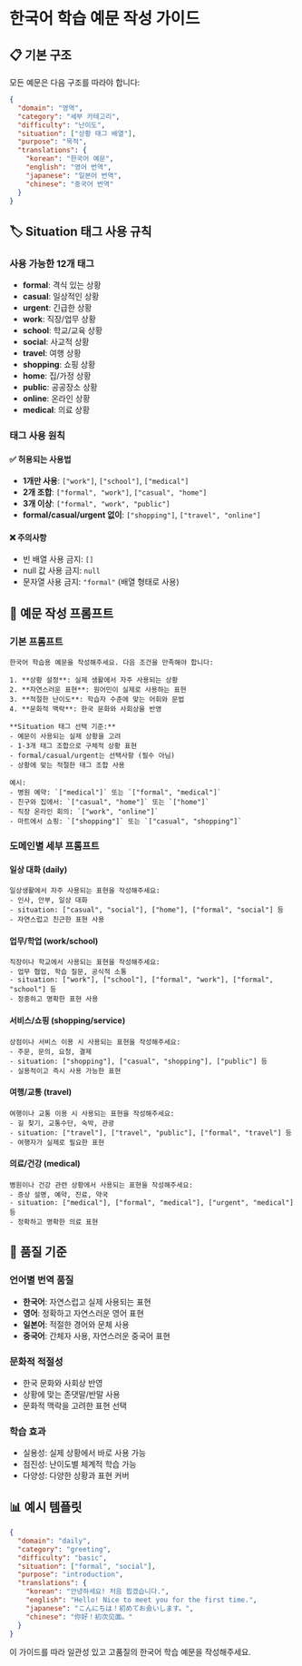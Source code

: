 # 한국어 학습 예문 작성 가이드

## 📋 기본 구조

모든 예문은 다음 구조를 따라야 합니다:

```json
{
  "domain": "영역",
  "category": "세부 카테고리",
  "difficulty": "난이도",
  "situation": ["상황 태그 배열"],
  "purpose": "목적",
  "translations": {
    "korean": "한국어 예문",
    "english": "영어 번역",
    "japanese": "일본어 번역",
    "chinese": "중국어 번역"
  }
}
```

## 🏷️ Situation 태그 사용 규칙

### 사용 가능한 12개 태그

- **formal**: 격식 있는 상황
- **casual**: 일상적인 상황
- **urgent**: 긴급한 상황
- **work**: 직장/업무 상황
- **school**: 학교/교육 상황
- **social**: 사교적 상황
- **travel**: 여행 상황
- **shopping**: 쇼핑 상황
- **home**: 집/가정 상황
- **public**: 공공장소 상황
- **online**: 온라인 상황
- **medical**: 의료 상황

### 태그 사용 원칙

#### ✅ 허용되는 사용법

- **1개만 사용**: `["work"]`, `["school"]`, `["medical"]`
- **2개 조합**: `["formal", "work"]`, `["casual", "home"]`
- **3개 이상**: `["formal", "work", "public"]`
- **formal/casual/urgent 없이**: `["shopping"]`, `["travel", "online"]`

#### ❌ 주의사항

- 빈 배열 사용 금지: `[]`
- null 값 사용 금지: `null`
- 문자열 사용 금지: `"formal"` (배열 형태로 사용)

## 📝 예문 작성 프롬프트

### 기본 프롬프트

```
한국어 학습용 예문을 작성해주세요. 다음 조건을 만족해야 합니다:

1. **상황 설정**: 실제 생활에서 자주 사용되는 상황
2. **자연스러운 표현**: 원어민이 실제로 사용하는 표현
3. **적절한 난이도**: 학습자 수준에 맞는 어휘와 문법
4. **문화적 맥락**: 한국 문화와 사회상을 반영

**Situation 태그 선택 기준:**
- 예문이 사용되는 실제 상황을 고려
- 1-3개 태그 조합으로 구체적 상황 표현
- formal/casual/urgent는 선택사항 (필수 아님)
- 상황에 맞는 적절한 태그 조합 사용

예시:
- 병원 예약: `["medical"]` 또는 `["formal", "medical"]`
- 친구와 집에서: `["casual", "home"]` 또는 `["home"]`
- 직장 온라인 회의: `["work", "online"]`
- 마트에서 쇼핑: `["shopping"]` 또는 `["casual", "shopping"]`
```

### 도메인별 세부 프롬프트

#### 일상 대화 (daily)

```
일상생활에서 자주 사용되는 표현을 작성해주세요:
- 인사, 안부, 일상 대화
- situation: ["casual", "social"], ["home"], ["formal", "social"] 등
- 자연스럽고 친근한 표현 사용
```

#### 업무/학업 (work/school)

```
직장이나 학교에서 사용되는 표현을 작성해주세요:
- 업무 협업, 학습 질문, 공식적 소통
- situation: ["work"], ["school"], ["formal", "work"], ["formal", "school"] 등
- 정중하고 명확한 표현 사용
```

#### 서비스/쇼핑 (shopping/service)

```
상점이나 서비스 이용 시 사용되는 표현을 작성해주세요:
- 주문, 문의, 요청, 결제
- situation: ["shopping"], ["casual", "shopping"], ["public"] 등
- 실용적이고 즉시 사용 가능한 표현
```

#### 여행/교통 (travel)

```
여행이나 교통 이용 시 사용되는 표현을 작성해주세요:
- 길 찾기, 교통수단, 숙박, 관광
- situation: ["travel"], ["travel", "public"], ["formal", "travel"] 등
- 여행자가 실제로 필요한 표현
```

#### 의료/건강 (medical)

```
병원이나 건강 관련 상황에서 사용되는 표현을 작성해주세요:
- 증상 설명, 예약, 진료, 약국
- situation: ["medical"], ["formal", "medical"], ["urgent", "medical"] 등
- 정확하고 명확한 의료 표현
```

## 🎯 품질 기준

### 언어별 번역 품질

- **한국어**: 자연스럽고 실제 사용되는 표현
- **영어**: 정확하고 자연스러운 영어 표현
- **일본어**: 적절한 경어와 문체 사용
- **중국어**: 간체자 사용, 자연스러운 중국어 표현

### 문화적 적절성

- 한국 문화와 사회상 반영
- 상황에 맞는 존댓말/반말 사용
- 문화적 맥락을 고려한 표현 선택

### 학습 효과

- 실용성: 실제 상황에서 바로 사용 가능
- 점진성: 난이도별 체계적 학습 가능
- 다양성: 다양한 상황과 표현 커버

## 📊 예시 템플릿

```json
{
  "domain": "daily",
  "category": "greeting",
  "difficulty": "basic",
  "situation": ["formal", "social"],
  "purpose": "introduction",
  "translations": {
    "korean": "안녕하세요! 처음 뵙겠습니다.",
    "english": "Hello! Nice to meet you for the first time.",
    "japanese": "こんにちは！初めてお会いします。",
    "chinese": "你好！初次见面。"
  }
}
```

이 가이드를 따라 일관성 있고 고품질의 한국어 학습 예문을 작성해주세요.
